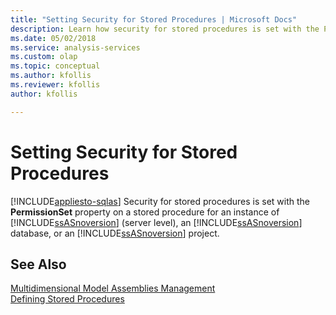 ```yaml
---
title: "Setting Security for Stored Procedures | Microsoft Docs"
description: Learn how security for stored procedures is set with the PermissionSet property on a stored procedure.
ms.date: 05/02/2018
ms.service: analysis-services
ms.custom: olap
ms.topic: conceptual
ms.author: kfollis
ms.reviewer: kfollis
author: kfollis

---
```

# Setting Security for Stored Procedures
[!INCLUDE[appliesto-sqlas](../includes/appliesto-sqlas.md)]
  Security for stored procedures is set with the **PermissionSet** property on a stored procedure for an instance of [!INCLUDE[ssASnoversion](../includes/ssasnoversion-md.md)] (server level), an [!INCLUDE[ssASnoversion](../includes/ssasnoversion-md.md)] database, or an [!INCLUDE[ssASnoversion](../includes/ssasnoversion-md.md)] project.  
  
## See Also  
 [Multidimensional Model Assemblies Management](../../analysis-services/multidimensional-models/multidimensional-model-assemblies-management.md)   
 [Defining Stored Procedures](../../analysis-services/multidimensional-models-extending-olap-stored-procedures/defining-stored-procedures.md)  
  
  
